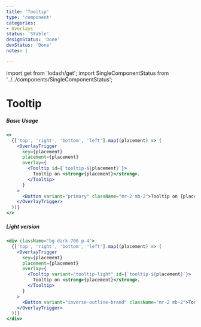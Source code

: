 ```yaml
---
title: 'Tooltip'
type: 'component'
categories:
- Overlays
status: 'Stable'
designStatus: 'Done'
devStatus: 'Done'
notes: |

---
```


import get from 'lodash/get';
import SingleComponentStatus from '../../components/SingleComponentStatus';

# Tooltip

<SingleComponentStatus frontmatter={props?.pageContext?.frontmatter} />

##### Basic Usage

```jsx live
<>
  {['top', 'right', 'bottom', 'left'].map((placement) => (
    <OverlayTrigger
      key={placement}
      placement={placement}
      overlay={
        <Tooltip id={`tooltip-${placement}`}>
          Tooltip on <strong>{placement}</strong>.
        </Tooltip>
      }
    >
      <Button variant="primary" className="mr-2 mb-2">Tooltip on {placement}</Button>
    </OverlayTrigger>
  ))}
</>
```

##### Light version

```jsx live
<div className="bg-dark-700 p-4">
  {['top', 'right', 'bottom', 'left'].map((placement) => (
    <OverlayTrigger
      key={placement}
      placement={placement}
      overlay={
        <Tooltip variant="tooltip-light" id={`tooltip-${placement}`}>
          Tooltip on <strong>{placement}</strong>.
        </Tooltip>
      }
    >
      <Button variant="inverse-outline-brand" className="mr-2 mb-2">Tooltip on {placement}</Button>
    </OverlayTrigger>
  ))}
</div>
```
